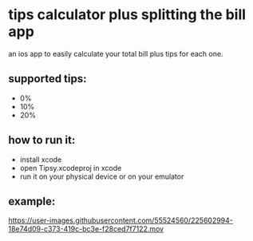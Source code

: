 # tips calculator plus splitting the bill app
an ios app to easily calculate your total bill plus tips for each one.

## supported tips:
* 0%
* 10%
* 20%

## how to run it:
* install xcode
* open Tipsy.xcodeproj in xcode
* run it on your physical device or on your emulator

## example:


https://user-images.githubusercontent.com/55524560/225602994-18e74d09-c373-419c-bc3e-f28ced7f7122.mov

